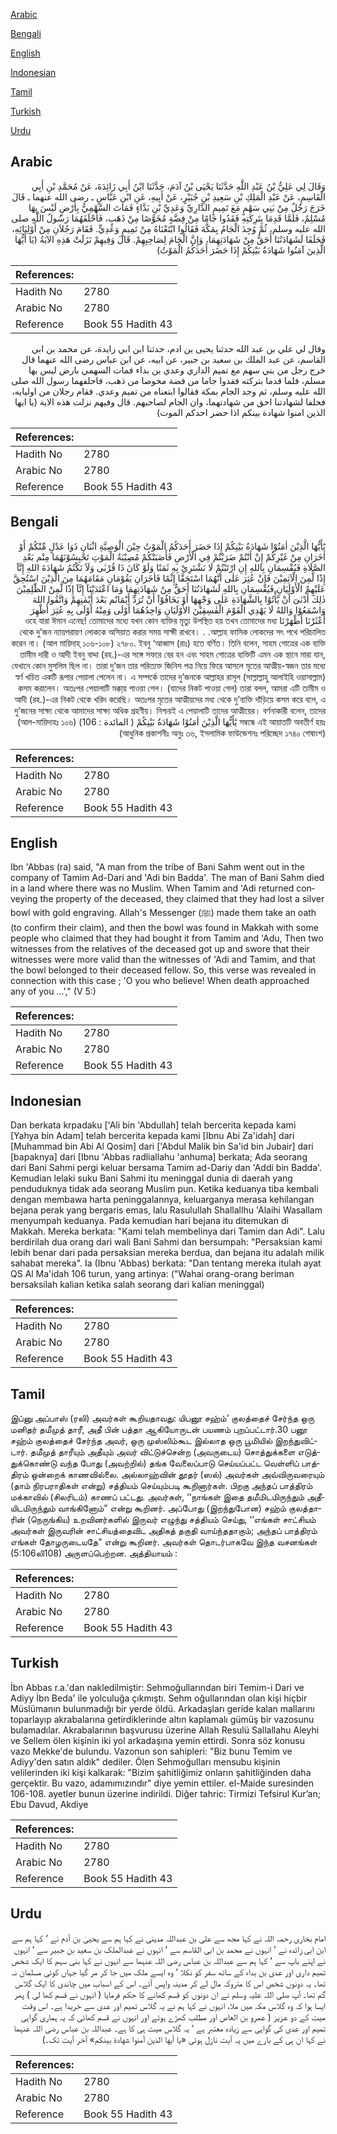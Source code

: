 [Arabic](#arabic)

[Bengali](#bengali)

[English](#english)

[Indonesian](#indonesian)

[Tamil](#tamil)

[Turkish](#turkish)

[Urdu](#urdu)

## Arabic


<div dir="rtl" lang="ar" style={{fontSize:'larger',backgroundColor:'#f8f9fa',padding:20}}>
وَقَالَ لِي عَلِيُّ بْنُ عَبْدِ اللَّهِ حَدَّثَنَا يَحْيَى بْنُ آدَمَ، حَدَّثَنَا ابْنُ أَبِي زَائِدَةَ، عَنْ مُحَمَّدِ بْنِ أَبِي الْقَاسِمِ، عَنْ عَبْدِ الْمَلِكِ بْنِ سَعِيدِ بْنِ جُبَيْرٍ، عَنْ أَبِيهِ، عَنِ ابْنِ عَبَّاسٍ ـ رضى الله عنهما ـ قَالَ خَرَجَ رَجُلٌ مِنْ بَنِي سَهْمٍ مَعَ تَمِيمٍ الدَّارِيِّ وَعَدِيِّ بْنِ بَدَّاءٍ فَمَاتَ السَّهْمِيُّ بِأَرْضٍ لَيْسَ بِهَا مُسْلِمٌ، فَلَمَّا قَدِمَا بِتَرِكَتِهِ فَقَدُوا جَامًا مِنْ فِضَّةٍ مُخَوَّصًا مِنْ ذَهَبٍ، فَأَحْلَفَهُمَا رَسُولُ اللَّهِ صلى الله عليه وسلم، ثُمَّ وُجِدَ الْجَامُ بِمَكَّةَ فَقَالُوا ابْتَعْنَاهُ مِنْ تَمِيمٍ وَعَدِيٍّ‏.‏ فَقَامَ رَجُلاَنِ مِنْ أَوْلِيَائِهِ، فَحَلَفَا لَشَهَادَتُنَا أَحَقُّ مِنْ شَهَادَتِهِمَا، وَإِنَّ الْجَامَ لِصَاحِبِهِمْ‏.‏ قَالَ وَفِيهِمْ نَزَلَتْ هَذِهِ الآيَةُ ‏(‏يَا أَيُّهَا الَّذِينَ آمَنُوا شَهَادَةُ بَيْنِكُمْ ‏إِذَا حَضَرَ أَحَدَكُمُ الْمَوْتُ)‏
</div>
<div style={{backgroundColor:'#f8f9fa',padding:20, marginBottom: 10}}><table> <thead> <tr> <th>References:</th> <th></th> </tr> </thead> <tbody><tr><td>Hadith No</td><td>2780</td></tr><tr><td>Arabic No</td><td>2780</td></tr><tr><td>Reference</td><td>Book 55 Hadith 43</td></tr></tbody></table></div>


<div dir="rtl" lang="ar" style={{fontSize:'larger',backgroundColor:'#f8f9fa',padding:20}}>
وقال لي علي بن عبد الله حدثنا يحيى بن ادم، حدثنا ابن ابي زايدة، عن محمد بن ابي القاسم، عن عبد الملك بن سعيد بن جبير، عن ابيه، عن ابن عباس رضى الله عنهما قال خرج رجل من بني سهم مع تميم الداري وعدي بن بداء فمات السهمي بارض ليس بها مسلم، فلما قدما بتركته فقدوا جاما من فضة مخوصا من ذهب، فاحلفهما رسول الله صلى الله عليه وسلم، ثم وجد الجام بمكة فقالوا ابتعناه من تميم وعدي. فقام رجلان من اوليايه، فحلفا لشهادتنا احق من شهادتهما، وان الجام لصاحبهم. قال وفيهم نزلت هذه الاية (يا ايها الذين امنوا شهادة بينكم اذا حضر احدكم الموت)
</div>
<div style={{backgroundColor:'#f8f9fa',padding:20, marginBottom: 10}}><table> <thead> <tr> <th>References:</th> <th></th> </tr> </thead> <tbody><tr><td>Hadith No</td><td>2780</td></tr><tr><td>Arabic No</td><td>2780</td></tr><tr><td>Reference</td><td>Book 55 Hadith 43</td></tr></tbody></table></div>

## Bengali


<div dir="rtl" lang="bn" style={{fontSize:'larger',backgroundColor:'#f8f9fa',padding:20}}>
يٰٓأَيُّهَا الَّذِيْنَ اٰمَنُوْا شَهَادَةُ بَيْنِكُمْ إِذَا حَضَرَ أَحَدَكُمُ الْمَوْتُ حِيْنَ الْوَصِيَّةِ اثْنَانِ ذَوَا عَدْلٍ مِّنْكُمْ أَوْ اٰخَرَانِ مِنْ غَيْرِكُمْ إِنْ أَنْتُمْ ضَرَبْتُمْ فِي الْأَرْضِ فَأَصٰبَتْكُمْ مُصِيْبَةُ الْمَوْتِ تَحْبِسُوْنَهُمَا مِنْم بَعْدِ الصَّلَاةِ فَيُقْسِمَانِ بِاللهِ إِنِ ارْتَبْتُمْ لَا نَشْتَرِيْ بِهِ ثَمَنًا وَلَوْ كَانَ ذَا قُرْبٰى وَلَاَ نَكْتُمُ شَهَادَةَ اللهِ إِنَّآ إِذًا لَّمِنَ الْآثِمِيْنَ فَإِنْ عُثِرَ عَلٰى أَنَّهُمَا اسْتَحَقَّا إِثْمًا فَاٰخَرَانِ يَقُوْمَانِ مَقَامَهُمَا مِنَ الَّذِيْنَ اسْتُحِقَّ عَلَيْهِمْ الْأَوْلَيَانِ فَيُقْسِمَانِ بِاللهِ لَشَهَادَتُنَا أَحَقُّ مِنْ شَهَادَتِهِمَا وَمَا اعْتَدَيْنَآ إِنَّآ إِذًا لَّمِنْ الظّٰلِمِيْنَ ذٰلِكَ أَدْنٰىٓ أَنْ يَّأْتُوْا بِالشَّهَادَةِ عَلٰى وَجْهِهَا أَوْ يَخَافُوْآ أَنْ تُرَدَّ أَيْمَانٌم بَعْدَ أَيْمٰنِهِمْ وَاتَّقُوا اللهَ وَاسْمَعُوْا وَاللهُ لَا يَهْدِي الْقَوْمَ الْفٰسِقِيْنَ الأَوْلَيَانِ وَاحِدُهُمَا أَوْلَى وَمِنْهُ أَوْلَى بِهِ عُثِرَ أُظْهِرَ أَعْثَرْنَا أَظْهَرْنَا ওহে যারা ঈমান এনেছ! তোমাদের মধ্যে যখন কোন ব্যক্তির মৃত্যু উপস্থিত হয় তখন তোমাদের মধ্য থেকে দু’জন ন্যায়পরায়ণ লোককে অসিয়াত করার সময় সাক্ষী রাখবে। . .আল্লাহ ফাসিক লোকদের সৎ পথে পরিচালিত করেন না। (আল মায়িদাহ্ ১০৬-১০৮) ২৭৮০. ইবনু ‘আব্বাস (রাঃ) হতে বর্ণিত। তিনি বলেন, সাহম গোত্রের এক ব্যক্তি তামীম দারী ও আদী ইবনু বাদ্দা (রহ.)-এর সঙ্গে সফরে বের হন এবং সাহম গোত্রের ব্যক্তিটি এমন এক স্থানে মারা যান, যেখানে কোন মুসলিম ছিল না। তারা দু’জন তার পরিত্যক্ত জিনিস পত্র নিয়ে ফিরে আসলে মৃতের আত্মীয়-স্বজন তার মধ্যে স্বর্ণ খচিত একটি রূপার পেয়ালা পেলেন না। এ সম্পর্কে তাদের দু’জনকে আল্লাহর রাসূল (সাল্লাল্লাহু আলাইহি ওয়াসাল্লাম) কসম করালেন। অতঃপর পেয়ালাটি মক্কা্য় পাওয়া গেল। (যাদের নিকট পাওয়া গেল) তারা বলল, আমরা এটি তামীম ও আদী (রহ.)-এর নিকট থেকে খরিদ করেছি। অতঃপর মৃতের আত্মীয়দের মধ্য থেকে দু’ব্যক্তি দাঁড়িয়ে কসম করে বলে, এ দু’জনের সাক্ষ্য থেকে আমাদের সাক্ষ্য অধিক গ্রহণীয়। নিশ্চয়ই এ পেয়ালাটি তাদের আত্মীয়ের। বর্ণনাকারী বলেন, তাদের সম্বন্ধে এই আয়াতটি অবতীর্ণ হয়ঃ يٰٓأَيُّهَا الَّذِيْنَ اٰمَنُوْا شَهَادَةُ بَيْنِكُمْ ( المائدة : 106) (আল-মায়িদাহঃ ১০৬) (আধুনিক প্রকাশনীঃ অনুঃ ৩৬, ইসলামিক ফাউন্ডেশনঃ পরিচ্ছেদ ১৭৪০ শেষাংশ)
</div>
<div style={{backgroundColor:'#f8f9fa',padding:20, marginBottom: 10}}><table> <thead> <tr> <th>References:</th> <th></th> </tr> </thead> <tbody><tr><td>Hadith No</td><td>2780</td></tr><tr><td>Arabic No</td><td>2780</td></tr><tr><td>Reference</td><td>Book 55 Hadith 43</td></tr></tbody></table></div>

## English


<div dir="ltr" lang="en" style={{fontSize:'larger',backgroundColor:'#f8f9fa',padding:20}}>
Ibn 'Abbas (ra) said, "A man from the tribe of Bani Sahm went out in the company of Tamim Ad-Dari and 'Adi bin Badda'. The man of Bani Sahm died in a land where there was no Muslim. When Tamim and 'Adi returned conveying the property of the deceased, they claimed that they had lost a silver bowl with gold engraving. Allah's Messenger (ﷺ) made them take an oath (to confirm their claim), and then the bowl was found in Makkah with some people who claimed that they had bought it from Tamim and 'Adu, Then two witnesses from the relatives of the deceased got up and swore that their witnesses were more valid than the witnesses of 'Adi and Tamim, and that the bowl belonged to their deceased fellow. So, this verse was revealed in connection with this case ; 'O you who believe! When death approached any of you ...'," (V 5:)
</div>
<div style={{backgroundColor:'#f8f9fa',padding:20, marginBottom: 10}}><table> <thead> <tr> <th>References:</th> <th></th> </tr> </thead> <tbody><tr><td>Hadith No</td><td>2780</td></tr><tr><td>Arabic No</td><td>2780</td></tr><tr><td>Reference</td><td>Book 55 Hadith 43</td></tr></tbody></table></div>

## Indonesian


<div dir="ltr" lang="id" style={{fontSize:'larger',backgroundColor:'#f8f9fa',padding:20}}>
Dan berkata krpadaku ['Ali bin 'Abdullah] telah bercerita kepada kami [Yahya bin Adam] telah bercerita kepada kami [Ibnu Abi Za'idah] dari [Muhammad bin Abi Al Qosim] dari ['Abdul Malik bin Sa'id bin Jubair] dari [bapaknya] dari [Ibnu 'Abbas radliallahu 'anhuma] berkata; Ada seorang dari Bani Sahmi pergi keluar bersama Tamim ad-Dariy dan 'Addi bin Badda'. Kemudian lelaki suku Bani Sahmi itu meninggal dunia di daerah yang penduduknya tidak ada seorang Muslim pun. Ketika keduanya tiba kembali dengan membawa harta peninggalannya, keluarganya merasa kehilangan bejana perak yang bergaris emas, lalu Rasulullah Shallallhu 'Alaihi Wasallam menyumpah keduanya. Pada kemudian hari bejana itu ditemukan di Makkah. Mereka berkata: "Kami telah membelinya dari Tamim dan Adi". Lalu berdirilah dua orang dari wali Bani Sahmi dan bersumpah: "Persaksian kami lebih benar dari pada persaksian mereka berdua, dan bejana itu adalah milik sahabat mereka". Ia (Ibnu 'Abbas) berkata: "Dan tentang mereka itulah ayat QS Al Ma'idah 106 turun, yang artinya: ("Wahai orang-orang beriman bersaksilah kalian ketika salah seorang dari kalian meninggal)
</div>
<div style={{backgroundColor:'#f8f9fa',padding:20, marginBottom: 10}}><table> <thead> <tr> <th>References:</th> <th></th> </tr> </thead> <tbody><tr><td>Hadith No</td><td>2780</td></tr><tr><td>Arabic No</td><td>2780</td></tr><tr><td>Reference</td><td>Book 55 Hadith 43</td></tr></tbody></table></div>

## Tamil


<div dir="ltr" lang="ta" style={{fontSize:'larger',backgroundColor:'#f8f9fa',padding:20}}>
இப்னு அப்பாஸ் (ரலி) அவர்கள் கூறியதாவது: யிபனூ சஹ்ம்’ குலத்தைச் சேர்ந்த ஒரு மனிதர் தமீமுத் தாரீ, அதீ பின் பத்தா ஆகியோருடன் பயணம் புறப்பட்டார்.30 பனூ சஹ்ம் குலத்தைச் சேர்ந்த அவர், ஒரு முஸ்லிம்கூட இல்லாத ஒரு பூமியில் இறந்துவிட்டார். தமீமுத் தாரீயும் அதீயும் அவர் விட்டுச்சென்ற (அவருடைய) சொத்துக்களை எடுத்துக்கொண்டு வந்த போது (அவற்றில்) தங்க வேலைப்பாடு செய்யப்பட்ட வெள்ளிப் பாத்திரம் ஒன்றைக் காணவில்லை. அல்லாஹ்வின் தூதர் (ஸல்) அவர்கள் அவ்விருவரையும் (தாம் நிரபராதிகள் என்று) சத்தியம் செய்யும்படி கூறினார்கள். பிறகு அந்தப் பாத்திரம் மக்காவில் (சிலரிடம்) காணப் பட்டது. அவர்கள், ‘‘நாங்கள் இதை தமீமிடமிருந்தும் அதீயிடமிருந்தும் வாங்கினோம்” என்று கூறினர். அப்போது (இறந்துபோன) சஹ்ம் குலத்தாரின் (நெருங்கிய) உறவினர்களில் இருவர் எழுந்து சத்தியம் செய்து, ‘‘எங்கள் சாட்சியம் அவர்கள் இருவரின் சாட்சியத்தைவிட அதிகத் தகுதி வாய்ந்ததாகும்; அந்தப் பாத்திரம் எங்கள் தோழருடையதே” என்று கூறினர். அவர்கள் தொடர்பாகவே இந்த வசனங்கள் (5:106லி108) அருளப்பெற்றன. அத்தியாயம் :
</div>
<div style={{backgroundColor:'#f8f9fa',padding:20, marginBottom: 10}}><table> <thead> <tr> <th>References:</th> <th></th> </tr> </thead> <tbody><tr><td>Hadith No</td><td>2780</td></tr><tr><td>Arabic No</td><td>2780</td></tr><tr><td>Reference</td><td>Book 55 Hadith 43</td></tr></tbody></table></div>

## Turkish


<div dir="ltr" lang="tr" style={{fontSize:'larger',backgroundColor:'#f8f9fa',padding:20}}>
İbn Abbas r.a.'dan nakledilmiştir: Sehmoğullarından biri Temim-i Dari ve Adiyy İbn Beda' ile yolculuğa çıkmıştı. Sehm oğullarından olan kişi hiçbir Müslümanın bulunmadığı bir yerde öldü. Arkadaşları geride kalan mallarını toparlayıp akrabalarına getirdiklerinde altın kaplamalı gümüş bir vazosunu bulamadılar. Akrabalarının başvurusu üzerine Allah Resulü Sallallahu Aleyhi ve Sellem ölen kişinin iki yol arkadaşına yemin ettirdi. Sonra söz konusu vazo Mekke'de bulundu. Vazonun son sahipleri: "Biz bunu Temim ve Adiyy'den satın aldık" dediler. Ölen Sehmoğulları mensubu kişinin velilerinden iki kişi kalkarak: "Bizim şahitliğimiz onların şahitliğinden daha gerçektir. Bu vazo, adamımızındır" diye yemin ettiler. el-Maide suresinden 106-108. ayetler bunun üzerine indirildi. Diğer tahric: Tirmizi Tefsirul Kur’an; Ebu Davud, Akdiye
</div>
<div style={{backgroundColor:'#f8f9fa',padding:20, marginBottom: 10}}><table> <thead> <tr> <th>References:</th> <th></th> </tr> </thead> <tbody><tr><td>Hadith No</td><td>2780</td></tr><tr><td>Arabic No</td><td>2780</td></tr><tr><td>Reference</td><td>Book 55 Hadith 43</td></tr></tbody></table></div>

## Urdu


<div dir="rtl" lang="ur" style={{fontSize:'larger',backgroundColor:'#f8f9fa',padding:20}}>
امام بخاری رحمہ اللہ نے کہا مجھ سے علی بن عبداللہ مدینی نے کہا ہم سے یحییٰ بن آدم نے ‘ کہا ہم سے ابن ابی زائدہ نے ‘ انہوں نے محمد بن ابی القاسم سے ‘ انہوں نے عبدالملک بن سعید بن جبیر سے ‘ انہوں نے اپنے باپ سے ‘ کہا ہم سے عبداللہ بن عباس رضی اللہ عنہما سے انہوں نے کہا بنی سہم کا ایک شخص تمیم داری اور عدی بن بداء کے ساتھ سفر کو نکلا ‘ وہ ایسے ملک میں جا کر مر گیا جہاں کوئی مسلمان نہ تھا۔ یہ دونوں شخص اس کا متروکہ مال لے کر مدینہ واپس آئے۔ اس کے اسباب میں چاندی کا ایک گلاس گم تھا۔ آپ صلی اللہ علیہ وسلم نے ان دونوں کو قسم کھانے کا حکم فرمایا ( انہوں نے قسم کھا لی ) پھر ایسا ہوا کہ وہ گلاس مکہ میں ملا، انہوں نے کہا ہم نے یہ گلاس تمیم اور عدی سے خریدا ہے۔ اس وقت میت کے دو عزیز ( عمرو بن العاص اور مطلب کھڑے ہوئے اور انہوں نے قسم کھائی کہ یہ ہماری گواہی تمیم اور عدی کی گواہی سے زیادہ معتبر ہے ‘ یہ گلاس میت ہی کا ہے۔ عبداللہ بن عباس رضی اللہ عنہما نے کہا ان ہی کے بارے میں یہ آیت نازل ہوئی «يا أيها الذين آمنوا شهادة بينكم‏» آخر آیت تک۔)
</div>
<div style={{backgroundColor:'#f8f9fa',padding:20, marginBottom: 10}}><table> <thead> <tr> <th>References:</th> <th></th> </tr> </thead> <tbody><tr><td>Hadith No</td><td>2780</td></tr><tr><td>Arabic No</td><td>2780</td></tr><tr><td>Reference</td><td>Book 55 Hadith 43</td></tr></tbody></table></div>
